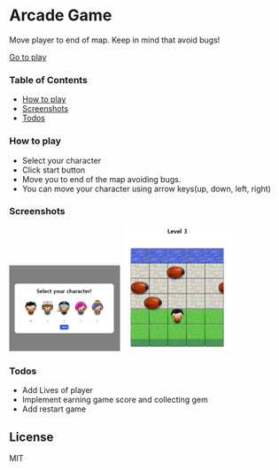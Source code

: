 # Arcade Game

Move player to end of map. Keep in mind that avoid bugs!

[Go to play](https://yeolsa.github.io/arcade-game)

### Table of Contents

* [How to play](#how-to-play)
* [Screenshots](#screenshots)
* [Todos](#todos)

### How to play

* Select your character
* Click start button
* Move you to end of the map avoiding bugs. 
* You can move your character using arrow keys(up, down, left, right)

### Screenshots

<img src="/images/play-img-1.PNG" width="200px" height="" alt="play img 1"></img>
<img src="/images/play-img-2.PNG" width="200px" height="" alt="play img 2"></img>

### Todos

* Add Lives of player
* Implement earning game score and collecting gem
* Add restart game

License
----

MIT
